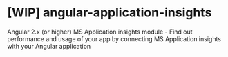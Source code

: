 # [WIP] angular-application-insights

Angular 2.x (or higher) MS Application insights module - Find out performance and usage of your app by connecting MS Application insights with your Angular application
